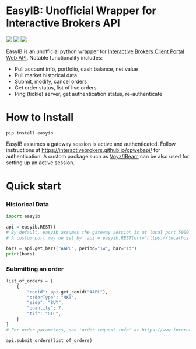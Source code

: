 # EasyIB: Unofficial Wrapper for Interactive Brokers API
[![](https://img.shields.io/pypi/v/easyib.svg)](https://pypi.org/pypi/easyib/)
[![](https://img.shields.io/pypi/pyversions/easyib.svg)](https://pypi.org/pypi/easyib/)
[![](https://img.shields.io/pypi/l/easyib.svg)](https://pypi.org/pypi/easyib/)

EasyIB is an unofficial python wrapper for [Interactive Brokers Client Portal Web API](https://interactivebrokers.github.io/cpwebapi/).
Notable functionality includes:
- Pull account info, portfolio, cash balance, net value
- Pull market historical data
- Submit, modify, cancel orders
- Get order status, list of live orders
- Ping (tickle) server, get authentication status, re-authenticate

# How to Install
```
pip install easyib
```
EasyIB assumes a gateway session is active and authenticated.
Follow instructions at https://interactivebrokers.github.io/cpwebapi/ for authentication.
A custom package such as [Voyz/IBeam](https://github.com/voyz/ibeam) can be also used for setting up an active session.

# Quick start

### Historical Data
```python
import easyib

api = easyib.REST()
# By default, easyib assumes the gateway session is at local port 5000 without a ssl certificate
# A custom port may be set by `api = easyib.REST(url="https://localhost:5000", ssl=False)`

bars = api.get_bars("AAPL", period="1w", bar="1d")
print(bars)
```


### Submitting an order
```python
list_of_orders = [
    {
        "conid": api.get_conid("AAPL"),
        "orderType": "MKT",
        "side": "BUY",
        "quantity": 7,
        "tif": "GTC",
    }
]
# For order parameters, see 'order request info' at https://www.interactivebrokers.com/api/doc.html#tag/Order/paths/~1iserver~1account~1{accountId}~1orders/post

api.submit_orders(list_of_orders)
```
